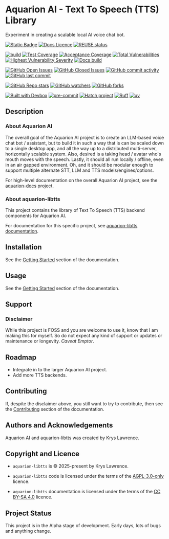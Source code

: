 <!--
    SPDX-FileCopyrightText: 2025-present Krys Lawrence <aquarion.5.krystopher@spamgourmet.org>
    SPDX-License-Identifier: CC-BY-SA-4.0
-->

<!--
    aquarion-libtts documentation © 2025-present by Krys Lawrence is licensed under
    Creative Commons Attribution-ShareAlike 4.0 International. To view a copy of this
    license, visit <https://creativecommons.org/licenses/by-sa/4.0/>
-->

# Aquarion AI - Text To Speech (TTS) Library

Experiment in creating a scalable local AI voice chat bot.

[![Static Badge](https://img.shields.io/badge/Part_of-Aquarion_AI-blue)](https://github.com/aquarion-ai)
[![Docs Licence](https://img.shields.io/badge/docs_licence-CC_BY_SA_4.0-red)](https://creativecommons.org/licenses/by-sa/4.0/)
[![REUSE status](https://api.reuse.software/badge/github.com/aquarion-ai/aquarion-libtts)](https://api.reuse.software/info/github.com/aquarion-ai/aquarion-libtts)
<!-- markdownlint-disable MD013 -->
<!--
[![PyPI - License](https://img.shields.io/pypi/l/aquarion-libtts)](https://pypi.org/project/aquarion-libtts)
-->
<!-- markdownlint-enable MD013 -->

<!-- markdownlint-disable MD013 -->
<!--
[![PyPI - Version](https://img.shields.io/pypi/v/aquarion-libtts.svg)](https://pypi.org/project/aquarion-libtts)
[![PyPI - Python Version](https://img.shields.io/pypi/pyversions/aquarion-libtts.svg)](https://pypi.org/project/aquarion-libtts)
[![PyPI - Implementation](https://img.shields.io/pypi/implementation/aquarion-libtts)](https://pypi.org/project/aquarion-libtts)
[![PyPI - Types](https://img.shields.io/pypi/types/aquarion-libtts)](https://pypi.org/project/aquarion-libtts)
[![PyPI - Wheel](https://img.shields.io/pypi/wheel/aquarion-libtts)](https://pypi.org/project/aquarion-libtts)
[![PyPI - Format](https://img.shields.io/pypi/format/aquarion-libtts)](https://pypi.org/project/aquarion-libtts)
[![PyPI - Status](https://img.shields.io/pypi/status/aquarion-libtts)](https://pypi.org/project/aquarion-libtts)
[![PyPI - Downloads](https://img.shields.io/pypi/dm/aquarion-libtts)](https://pypi.org/project/aquarion-libtts)
-->
<!-- markdownlint-enable MD013 -->

[![build](https://github.com/aquarion-ai/aquarion-libtts/actions/workflows/build.yml/badge.svg)](https://github.com/aquarion-ai/aquarion-libtts/actions/workflows/build.yml)
[![Test Coverage](https://img.shields.io/endpoint?url=https://gist.githubusercontent.com/justkrys/079b402971d82c07d05c74f37c57b088/raw/aquarion-ai_aquarion-libtts__main__test.json)](https://github.com/aquarion-ai/aquarion-libtts/actions)
[![Acceptance Coverage](https://img.shields.io/endpoint?url=https://gist.githubusercontent.com/justkrys/079b402971d82c07d05c74f37c57b088/raw/aquarion-ai_aquarion-libtts__main__accept.json)](https://github.com/aquarion-ai/aquarion-libtts/actions)
[![Total Vulnerabilities](https://img.shields.io/endpoint?url=https://gist.githubusercontent.com/justkrys/079b402971d82c07d05c74f37c57b088/raw/aquarion-ai_aquarion-libtts__main__sec_total.json)](https://github.com/aquarion-ai/aquarion-libtts/actions)
[![Highest Vulnerability Severity](https://img.shields.io/endpoint?url=https://gist.githubusercontent.com/justkrys/079b402971d82c07d05c74f37c57b088/raw/aquarion-ai_aquarion-libtts__main__sec_highest.json)](https://github.com/aquarion-ai/aquarion-libtts/actions)
[![Docs build](https://app.readthedocs.org/projects/aquarion-libtts/badge/?version=latest)](https://aquarion-libtts.readthedocs.io/en/latest/)

[![GitHub Open Issues](https://img.shields.io/github/issues/aquarion-ai/aquarion-libtts)](https://github.com/aquarion-ai/aquarion-libtts/issues)
[![GitHub Closed Issues](https://img.shields.io/github/issues-closed/aquarion-ai/aquarion-libtts)](https://github.com/aquarion-ai/aquarion-libtts/issues)
[![GitHub commit activity](https://img.shields.io/github/commit-activity/m/aquarion-ai/aquarion-libtts)](https://github.com/aquarion-ai/aquarion-libtts/activity)
[![GitHub last commit](https://img.shields.io/github/last-commit/aquarion-ai/aquarion-libtts)](https://github.com/aquarion-ai/aquarion-libtts/activity)
<!-- markdownlint-disable MD013 -->
<!--
[![GitHub Downloads (all assets, all releases)](https://img.shields.io/github/downloads/aquarion-ai/aquarion-libtts/total)](https://github.com/aquarion-ai/aquarion-libtts)
[![GitHub Release Date](https://img.shields.io/github/release-date/aquarion-ai/aquarion-libtts)](https://github.com/aquarion-ai/aquarion-libtts)
-->
<!-- markdownlint-enable MD013 -->

[![GitHub Repo stars](https://img.shields.io/github/stars/aquarion-ai/aquarion-libtts)](https://github.com/aquarion-ai/aquarion-libtts)
[![GitHub watchers](https://img.shields.io/github/watchers/aquarion-ai/aquarion-libtts)](https://github.com/aquarion-ai/aquarion-libtts)
[![GitHub forks](https://img.shields.io/github/forks/aquarion-ai/aquarion-libtts)](https://github.com/aquarion-ai/aquarion-libtts)

[![Built with Devbox](https://www.jetify.com/img/devbox/shield_galaxy.svg)](https://www.jetify.com/devbox/docs/contributor-quickstart/)
[![pre-commit](https://img.shields.io/badge/pre--commit-enabled-brightgreen?logo=pre-commit)](https://github.com/pre-commit/pre-commit)
[![Hatch project](https://img.shields.io/badge/%F0%9F%A5%9A-Hatch-4051b5.svg)](https://github.com/pypa/hatch)
[![Ruff](https://img.shields.io/endpoint?url=https://raw.githubusercontent.com/astral-sh/ruff/main/assets/badge/v2.json)](https://github.com/astral-sh/ruff)
[![uv](https://img.shields.io/endpoint?url=https://raw.githubusercontent.com/astral-sh/uv/main/assets/badge/v0.json)](https://github.com/astral-sh/uv)

<!-- include_start_1 -->

## Description

### About Aquarion AI

The overall goal of the Aquarion AI project is to create an LLM-based voice chat bot /
assistant, but to build it in such a way that is can be scaled down to a single desktop
app, and all the way up to a distributed multi-server, horizontally scalable system.
Also, desired is a taking head / avatar who's mouth moves with the speech.  Lastly, it
should all run locally / offline, even in an air gapped environment.  Oh, and it should
be modular enough to support multiple alternate STT, LLM and TTS models/engines/options.

For high-level documentation on the overall Aquarion AI project, see the
[aquarion-docs](https://github.com/aquarion-ai/aquarion-docs) project.

### About aquarion-libtts

This project contains the library of Text To Speech (TTS) backend components for
Aquarion AI.

For documentation for this specific project, see
[aquarion-libtts documentation](https://aquarion-libtts.readthedocs.io/en/latest/).

<!-- include_end_1 -->

## Installation

See the
[Getting Started](https://aquarion-libtts.readthedocs.io/en/latest/getting_started.html)
section of the documentation.

## Usage

See the
[Getting Started](https://aquarion-libtts.readthedocs.io/en/latest/getting_started.html)
section of the documentation.

## Support

### Disclaimer

While this project is FOSS and you are welcome to use it, know that I am making this for
myself. So do not expect any kind of support or updates or maintenance or longevity.
*Caveat Emptor*.

## Roadmap

- Integrate in to the larger Aquarion AI project.
- Add more TTS backends.

## Contributing

If, despite the disclaimer above, you still want to try to contribute, then see the
[Contributing](https://aquarion-libtts.readthedocs.io/en/latest/contributing.html)
section of the documentation.

<!-- include_start_2 -->

## Authors and Acknowledgements

Aquarion AI and aquarion-libtts was created by Krys Lawrence.

## Copyright and Licence

- `aquarion-libtts` is © 2025-present by Krys Lawrence.

- `aquarion-libtts` code is licensed under the terms of the
  [AGPL-3.0-only](https://spdx.org/licenses/AGPL-3.0-only.html) licence.

- `aquarion-libtts` documentation is licensed under the terms of the
  [CC BY-SA 4.0](https://creativecommons.org/licenses/by-sa/4.0/) licence.

<!-- include_end_2 -->

## Project Status

This project is in the Alpha stage of development.  Early days, lots of bugs and
anything change.
